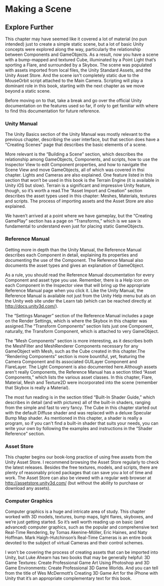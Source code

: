 # Making a Scene

## Explore Further

This chapter may have seemed like it covered a lot of material (no pun intended) just to create a simple static scene, but a lot of basic Unity concepts were explored along the way, particularly the relationship between Components and GameObjects. As a result, now you have a scene with a bump-mapped and textured Cube, illuminated by a Point Light that’s sporting a Flare, and surrounded by a Skybox. The scene was populated with assets imported from local files, the Unity Standard Assets, and the Unity Asset Store. And the scene isn't completely static due to the MouseOrbit script attached to the Main Camera. Scripting will play a dominant role in this book, starting with the next chapter as we move beyond a static scene.

Before moving on to that, take a break and go over the official Unity documentation on the features used so far, if only to get familiar with where to find this documentation for future reference.

### Unity Manual

The Unity Basics section of the Unity Manual was mostly relevant to the previous chapter, describing the user interface, but that section does have a “Creating Scenes” page that describes the basic elements of a scene.

More relevant is the “Building a Scene” section, which describes the relationship among GameObjects, Components, and scripts, how to use the Inspector View to edit Component properties, and how to navigate the Scene View and move GameObjects, all of which was covered in thsi chapter. Lights and Cameras are also explained. One feature listed in this section that won’t be used in this book is the Terrain Engine (it is available in Unity iOS but slow). Terrain is a significant and impressive Unity feature, though, so it’s worth a read.The “Asset Import and Creation” section describes the asset types used in this chapter: Meshes, Materials, textures and scripts. The process of importing assets and the Asset Store are also explained.

We haven’t arrived at a point where we have gameplay, but the “Creating GamePlay” section has a page on “Transforms,” which is we saw is fundamental to understand even just for placing static GameObjects.

### Reference Manual

Getting more in depth than the Unity Manual, the Reference Manual describes each Component in detail, explaining its properties and documenting the use of the Component. The Reference Manual also documents the asset types and gives an explanation of GameObject.

As a rule, you should read the Reference Manual documentation for every Component and asset type you use. Remember, there is a Help icon on each Component in the Inspector view that will bring up the appropriate Reference Manual page when you click it. Like the Unity Manual, the Reference Manual is available not just from the Unity Help menu but als on the Unity web site under the Learn tab (which can be reached directly at http://docs.unity3d.com/).

The “Settings Manager” section of the Reference Manual includes a page on the Render Settings, which is where the Skybox in this chapter was assigned.The “Transform Components” section lists just one Component, naturally, the Transform Component, which is attached to very GameObject.

The “Mesh Components” section is more interesting, as it describes both the MeshFilter and MeshRenderer Components necessary for any GameObject with Mesh, such as the Cube created in this chapter.The “Rendering Components” section is more bountiful, yet, featuring the Camera Component and its associated GUILayer Component and FlareLayer. The Light Component is also documented here.Although assets aren't really Components, the Reference Manual has a section titled “Asset Components,” which lists the various asset classes. In this chapter, Flare, Material, Mesh and Texture2D were incorporated into the scene (remember that Skybox is really a Material).

The most fun reading is in the section titled “Built-In Shader Guide,” which describes in detail (and with pictures) all of the built-in shaders, ranging from the simple and fast to very fancy. The Cube in this chapter started out with the default Diffuse shader and was replaced with a deluxe Specular Bump Map shader. As mentioned in this chapter, a shader is really a program, so if you can't find a built-in shader that suits your needs, you can write your own by following the examples and instructions in the “Shader Reference” section.

### Asset Store

This chapter begins our book-long practice of using free assets from the Unity Asset Store. I recommend browsing the Asset Store regularly to check the latest releases. Besides the free textures, models, and scripts, there are plenty of reasonably priced packages that can save you a lot of time and work. The Asset Store can also be viewed with a regular web browser at http://assetstore.unity3d.com/ (but without the ability to purchase or download any assets).

### Computer Graphics

Computer graphics is a huge and intricate area of study. This chapter worked with 3D models, textures, bump maps, light flares, skyboxes, and we’re just getting started. So it’s well worth reading up on basic (and advanced) computer graphics, such as the popular and comprehensive text Real-Time Rendering, by Tomas Akenine-Möller, Eric Haines, and Naty Hoffman. Mark Haigh-Hutchinson’s Real-Time Cameras is an entire book devoted to the subject of virtual Cameras and their control schemes.

I won’t be covering the process of creating assets that can be imported into Unity, but Luke Ahearn has two books that may be generally helpful: 3D Game Textures: Create Professional Game Art Using Photoshop and 3D Game Environments: Create Professional 3D Game Worlds. And you can tell from the title of Wes McDermott’s Creating 3D Game Art for the iPhone with Unity that it’s an appropriate complementary text for this book. 